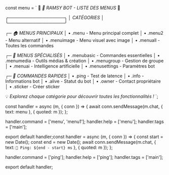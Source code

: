 const menu = `
🤖 *🤖 RAMSY BOT - LISTE DES MENUS* 🤖

╭──────────────────╮
│   *CATÉGORIES*   │
╰──────────────────╯

┌─ *🏠 MENUS PRINCIPAUX*
│ • .menu - Menu principal complet
│ • .menu2 - Menu alternatif
│ • .menuimage - Menu visuel avec image
│ • .menuall - Toutes les commandes

┌─ *🎯 MENUS SPÉCIALISÉS*
│ • .menubasic - Commandes essentielles
│ • .menumedia - Outils médias & création
│ • .menugroup - Gestion de groupe
│ • .menuai - Intelligence artificielle
│ • .menusettings - Paramètres bot

┌─ *🔧 COMMANDES RAPIDES*
│ • .ping - Test de latence
│ • .info - Informations bot
│ • .alive - Statut du bot
│ • .owner - Contact propriétaire
│ • .sticker - Créer sticker

💡 *Explorez chaque catégorie pour découvrir toutes les fonctionnalités !*
`;

const handler = async (m, { conn }) => {
  await conn.sendMessage(m.chat, { text: menu }, { quoted: m });
};

handler.command = ['menu', 'menu1'];
handler.help = ['menu'];
handler.tags = ['main'];

export default handler;const handler = async (m, { conn }) => {
  const start = new Date();
  const end = new Date();
  await conn.sendMessage(m.chat, { text: `🏓 Ping: ${end - start} ms` }, { quoted: m });
};

handler.command = ['ping'];
handler.help = ['ping'];
handler.tags = ['main'];

export default handler;
